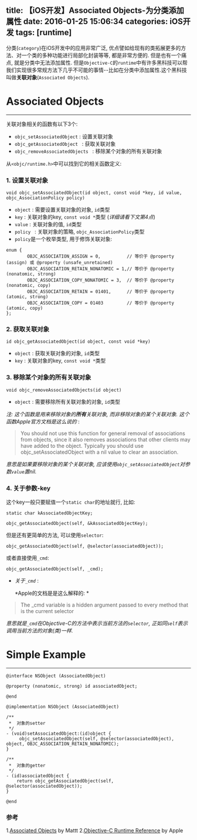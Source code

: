 title: 【iOS开发】Associated Objects-为分类添加属性
date: 2016-01-25 15:06:34
categories: iOS开发
tags: [runtime]
------
分类(`category`)在iOS开发中的应用非常广泛, 优点譬如给现有的类拓展更多的方法、对一个类的多种功能进行局部化封装等等, 都是非常方便的. 但是也有一个痛点, 就是分类中无法添加属性. 但是`Objective-C`的`runtime`中有许多黑科技可以帮我们实现很多常规方法下几乎不可能的事情--比如在分类中添加属性.这个黑科技叫做**关联对象**(`Associated Objects`). 

# **Associated Objects**
***
关联对象相关的函数有以下3个:
- `objc_setAssociatedObject` : 设置关联对象
- `objc_getAssociatedObject ` : 获取关联对象
- `objc_removeAssociatedObjects ` : 移除某个对象的所有关联对象

<!--more-->

从`<objc/runtime.h>`中可以找到它的相关函数定义:
### **1. 设置关联对象**
```objc
void objc_setAssociatedObject(id object, const void *key, id value, objc_AssociationPolicy policy)
```
- `object` : 需要设置关联对象的对象, `id`类型
- `key` : 关联对象的key, `const void *`类型 (_详细请看下文第4点_)
- `value` : 关联对象的值, `id`类型
- `policy ` : 关联对象的策略, `objc_AssociationPolicy`类型
 - `policy`是一个枚举类型, 用于修饰关联对象:
```objc
enum {
        OBJC_ASSOCIATION_ASSIGN = 0,          // 等价于 @property (assign) 或 @property (unsafe_unretained)
        OBJC_ASSOCIATION_RETAIN_NONATOMIC = 1,// 等价于 @property (nonatomic, strong)
        OBJC_ASSOCIATION_COPY_NONATOMIC = 3,  // 等价于 @property (nonatomic, copy)
        OBJC_ASSOCIATION_RETAIN = 01401,      // 等价于 @property (atomic, strong)
        OBJC_ASSOCIATION_COPY = 01403         // 等价于 @property (atomic, copy)
};
```

### **2. 获取关联对象**
```objc
id objc_getAssociatedObject(id object, const void *key)
```
- `object` : 获取关联对象的对象, `id`类型
- `key` : 关联对象的key, `const void *`类型

### **3. 移除某个对象的所有关联对象**
```objc
void objc_removeAssociatedObjects(id object)
```
- `object` : 需要移除所有关联对象的对象, `id`类型

 _注: 这个函数是用来移除对象的**所有**关联对象, 而非移除对象的某个关联对象. 这个函数Apple官方文档是这么说的_ :
> You should not use this function for general removal of associations from objects, since it also removes associations that other clients may have added to the object. Typically you should use objc_setAssociatedObject with a nil value to clear an association.

 *意思是如果要移除对象的某个关联对象, 应该使用`objc_setAssociatedObject`对参数`value`置nil.*

### **4. 关于参数-key**
这个key一般只要赋值一个`static char`的地址就行, 比如:
```objc
static char kAssociatedObjectKey;

objc_getAssociatedObject(self, &kAssociatedObjectKey);
```
但是还有更简单的方法, 可以使用`selector`:
```objc
objc_getAssociatedObject(self, @selector(associatedObject));
```
或者直接使用`_cmd`:
```objc
objc_getAssociatedObject(self, _cmd);
```
* *关于`_cmd`* :

  *Apple的文档是是这么解释的: *
> The _cmd variable is a hidden argument passed to every method that is the current selector

  *意思就是`_cmd`在Objective-C的方法中表示当前方法的`selector`, 正如同`self`表示调用当前方法的对象(类)一样.*  

# **Simple Example**
***
```objc
@interface NSObject (AssociatedObject)

@property (nonatomic, strong) id associatedObject;

@end

@implementation NSObject (AssociatedObject)

/**
 *  对象的setter
 */
- (void)setAssociatedObject:(id)object {
     objc_setAssociatedObject(self, @selector(associatedObject), object, OBJC_ASSOCIATION_RETAIN_NONATOMIC);
}

/**
 *  对象的getter
 */
- (id)associatedObject {
    return objc_getAssociatedObject(self, @selector(associatedObject));
}

@end
```

### 参考
1.[Associated Objects](http://nshipster.com/associated-objects/) by Mattt
2.[Objective-C Runtime Reference](https://developer.apple.com/library/mac/documentation/Cocoa/Reference/ObjCRuntimeRef/index.html#//apple_ref/c/func/objc_getAssociatedObject) by Apple